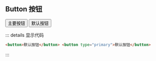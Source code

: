## Button 按钮

<div>
  <button>主要按钮</button>
  <button type="primary">默认按钮</button>
</div>

::: details 显示代码

```html
<button>默认按钮</button> <button type="primary">默认按钮</button>
```

:::
